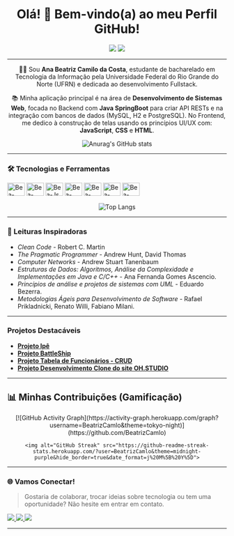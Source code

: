 <h1 align="center">Olá! 👋 Bem-vindo(a) ao meu Perfil GitHub!</h1>

<p align="center">
    <a href="https://github.com/BeatrizCamlo?tab=followers"><img src="https://img.shields.io/github/followers/BeatrizCamlo?style=social"></a>
    <img src="https://hits.seobirb.com/y/BeatrizCamlo.svg?count_bg=%237CD26C&title_bg=%23181717&icon=github&icon_color=%23FFFFFF&title=VISITAS&edge_flat=false&style=flat">
</p>

---

<p align="center">
    👧🏽 Sou <strong>Ana Beatriz Camilo da Costa</strong>, estudante de bacharelado em 
    Tecnologia da Informação pela Universidade Federal do Rio Grande do Norte (UFRN) 
    e dedicada ao desenvolvimento Fullstack.
</p>

<p align="center">
    📚 Minha aplicação principal é na área de <strong>Desenvolvimento de Sistemas Web</strong>, 
    focada no Backend com <strong>Java SpringBoot</strong> para criar API RESTs e na integração com 
    bancos de dados (MySQL, H2 e PostgreSQL). No Frontend, me dedico à construção de telas 
    usando os princípios UI/UX com: <strong>JavaScript</strong>, <strong>CSS</strong> e <strong>HTML</strong>.
</p>

<div align="center">
  <img alt="Anurag's GitHub stats" src="https://github-readme-stats.vercel.app/api?username=BeatrizCamlo&theme=midnight-purple&show_icons=true&hide_border=true">
</div>

---

### 🛠️ Tecnologias e Ferramentas

<div align="left" style="display: inline_block">
  <img align="center" alt="Bea-Java" height="30" width="40" src="https://img.shields.io/badge/Java-ED8B00?style=for-the-badge&logo=openjdk&logoColor=white">
  <img align="center" alt="Bea-Spring" height="30" width="40" src="https://img-url-placeholder.svg?style=for-the-badge&logo=spring&logoColor=white">
  <img align="center" alt="Bea-Js" height="30" width="40" src="https://img.shields.io/badge/JavaScript-F7DF1E?style=for-the-badge&logo=javascript&logoColor=black">
  <img align="center" alt="Bea-HTML" height="30" width="40" src="https://img.shields.io/badge/HTML5-E34F26?style=for-the-badge&logo=html5&logoColor=white">
  <img align="center" alt="Bea-CSS" height="30" width="40" src="https://img.shields.io/badge/CSS3-1572B6?style=for-the-badge&logo=css3&logoColor=white">
  <img align="center" alt="Bea-SQL" height="30" width="40" src="https://img.shields.io/badge/MySQL-00000F?style=for-the-badge&logo=mysql&logoColor=white">
  <img align="center" alt="Bea-PostgreSQL" height="30" width="40" src="https://img.shields.io/badge/PostgreSQL-316192?style=for-the-badge&logo=postgresql&logoColor=white">
</div><br>

<div align="center">
  <img alt="Top Langs" src="https://github-readme-stats.vercel.app/api/top-langs/?username=BeatrizCamlo&layout=compact&theme=radical&hide_border=true">
</div>

---

### 📖 Leituras Inspiradoras

* *Clean Code* - Robert C. Martin
* *The Pragmatic Programmer* - Andrew Hunt, David Thomas
* *Computer Networks* - Andrew Stuart Tanenbaum
* *Estruturas de Dados: Algoritmos, Análise da Complexidade e Implementações em Java e C/C++* - Ana Fernanda Gomes Ascencio.
* *Princípios de análise e projetos de sistemas com UML* - Eduardo Bezerra.
* *Metodologias Ágeis para Desenvolvimento de Software* - Rafael Prikladnicki, Renato Willi, Fabiano Milani.

---

### Projetos Destacáveis

* [**Projeto Ipê**](https://github.com/Marcela-SB/Projeto_Ipe.git)
* [**Projeto BattleShip**](https://github.com/BeatrizCamlo/Projeto-Batalha-Naval.git)
* [**Projeto Tabela de Funcionários - CRUD**](https://github.com/BeatrizCamlo/Tabela-de-Funcion-rios---CRUD.git)
* [**Projeto Desenvolvimento Clone do site OH.STUDIO**](https://github.com/BeatrizCamlo/DSW-I---AV1.git)


---



## 📊 Minhas Contribuições (Gamificação)

<div align="center">
    [![GitHub Activity Graph](https://activity-graph.herokuapp.com/graph?username=BeatrizCamlo&theme=tokyo-night)](https://github.com/BeatrizCamlo)
    
    <img alt="GitHub Streak" src="https://github-readme-streak-stats.herokuapp.com/?user=BeatrizCamlo&theme=midnight-purple&hide_border=true&date_format=j%20M%5B%20Y%5D">
</div>

---

### 🌐 Vamos Conectar! 

> Gostaria de colaborar, trocar ideias sobre tecnologia ou tem uma oportunidade? 
> Não hesite em entrar em contato.

<div align="left">
  <a href="https://www.linkedin.com/in/beatriz-camilo-b0683b253/" target="_blank">
    <img src="https://img.shields.io/badge/-LinkedIn-%230077B5?style=for-the-badge&logo=linkedin&logoColor=white" target="_blank">
  </a>
  <a href="https://instagram.com/beatriz.cmlo" target="_blank">
    <img src="https://img.shields.io/badge/-Instagram-%23E4405F?style=for-the-badge&logo=instagram&logoColor=white" target="_blank">
  </a>
  <a href = "mailto:abeatrizcamilo@gmail.com">
    <img src="https://img.shields.io/badge/-Gmail-%23333?style=for-the-badge&logo=gmail&logoColor=white" target="_blank">
  </a>
</div>

---
